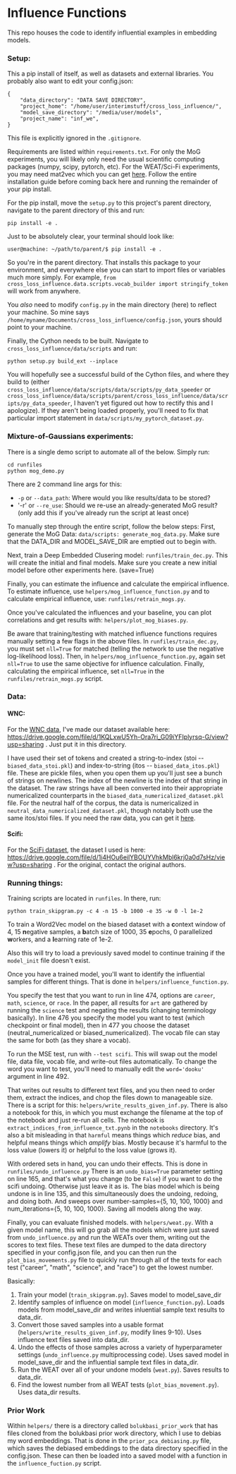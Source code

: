 # Influence Functions
This repo houses the code to identify influential examples in embedding models.

### Setup:
This a pip install of itself, as well as datasets and external libraries. You probably also want to edit your config.json:
```
{
    "data_directory": "DATA SAVE DIRECTORY",
    "project_home": "/home/user/interimstuff/cross_loss_influence/",
    "model_save_directory": "/media/user/models",
    "project_name": "inf_we",
}
```
This file is explicitly ignored in the `.gitignore`.

Requirements are listed within `requirements.txt`. For only the MoG experiments, you will likely only need the usual scientific computing packages (numpy, scipy, pytorch, etc). For the WEAT/Sci-Fi experiments, you may need mat2vec which you can get [here](https://github.com/materialsintelligence/mat2vec). Follow the entire installation guide before coming back here and running the remainder of your pip install.

For the pip install, move the `setup.py` to this project's parent directory, navigate to the parent directory of this and run:
```
pip install -e .
```
Just to be absolutely clear, your terminal should look like:
```
user@machine: ~/path/to/parent/$ pip install -e .
``` 
So you're in the parent directory. That installs this package to your environment, and everywhere else you can start to import files or variables much more simply. For example, `from cross_loss_influence.data.scripts.vocab_builder import stringify_token` will work from anywhere.

You _also_ need to modify `config.py` in the main directory (here) to reflect your machine. So mine says `/home/myname/Documents/cross_loss_influence/config.json`, yours should point to your machine.

Finally, the Cython needs to be built. Navigate to `cross_loss_influence/data/scripts` and run:
```
python setup.py build_ext --inplace
```
You will hopefully see a successful build of the Cython files, and where they build to (either `cross_loss_influence/data/scripts/data/scripts/py_data_speeder` or `cross_loss_influence/data/scripts/parent/cross_loss_influence/data/scripts/py_data_speeder`, I haven't yet figured out how to rectify this and I apologize). If they aren't being loaded properly, you'll need to fix that particular import statement in `data/scripts/my_pytorch_dataset.py`.


### Mixture-of-Gaussians experiments:

There is a single demo script to automate all of the below. Simply run:

```
cd runfiles
python mog_demo.py
```
There are 2 command line args for this:
* `-p` or `--data_path`: Where would you like results/data to be stored?
* '-r' or `--re_use`: Should we re-use an already-generated MoG result? (only add this if you've already run the script at least once)

To manually step through the entire script, follow the below steps:
First, generate the MoG Data:
`data/scripts: generate_mog_data.py`.
Make sure that the DATA_DIR and MODEL_SAVE_DIR are emptied out to begin with.

Next, train a Deep Embedded Clusering model: `runfiles/train_dec.py`. This will create the initial and final models. Make sure you create a new initial model before other experiments here. (save=True)

Finally, you can estimate the influence and calculate the empirical influence. To estimate influence, use `helpers/mog_influence_function.py` and to calculate empirical influence, use: `runfiles/retrain_mogs.py`.

Once you've calculated the influences and your baseline, you can plot correlations and get results with: `helpers/plot_mog_biases.py`.

Be aware that training/testing with matched influence functions requires manually setting a few flags in the above files. In `runfiles/train_dec.py`, you must set `nll=True` for matched (telling the network to use the negative log-likelihood loss). Then, in `helpers/mog_influence_function.py`, again set `nll=True` to use the same objective for influence calculation. Finally, calculating the empirical influence, set `nll=True` in the `runfiles/retrain_mogs.py` script.

### Data:
#### WNC:
For the [WNC data](https://arxiv.org/abs/1911.09709v1), I've made our dataset available here: https://drive.google.com/file/d/1KQLxwU5Yh-Ora7ri_G09iYFIplyrsq-G/view?usp=sharing . Just put it in this directory.

I have used their set of tokens and created a string-to-index (stoi -- `biased_data_stoi.pkl`) and index-to-string (itos -- `biased_data_itos.pkl`) file. These are pickle files, when you open them up you'll just see a bunch of strings on newlines. The index of the newline is the index of that string in the dataset. The raw strings have all been converted into their appropriate numericalized counterparts in the `biased_data_numericalized_dataset.pkl` file. For the neutral half of the corpus, the data is numericalized in `neutral_data_numericalized_dataset.pkl`, though notably both use the same itos/stoi files. If you need the raw data, you can get it [here](https://github.com/rpryzant/neutralizing-bias#data).
#### Scifi:
For the [SciFi dataset](https://www.aclweb.org/anthology/W19-3405/), the dataset I used is here: https://drive.google.com/file/d/1i4HOu6eilYBOUYVhkMbl6krj0a0d7sHz/view?usp=sharing . For the original, contact the original authors.
### Running things:

Training scripts are located in `runfiles`. In there, run:
```
python train_skipgram.py -c 4 -n 15 -b 1000 -e 35 -w 0 -l 1e-2
```
To train a Word2Vec model on the biased dataset with a **c**ontext window of 4, 15 **n**egative samples, a **b**atch size of 1000, 35 **e**pochs, 0 parallelized **w**orkers, and a **l**earning rate of 1e-2.

Also this will try to load a previously saved model to continue training if the `model_init` file doesn't exist.

Once you have a trained model, you'll want to identify the influential samples for different things. That is done in `helpers/influence_function.py`.

You specify the test that you want to run in line 474, options are `career`, `math`, `science`, or `race`. In the paper, all results for `art` are gathered by running the `science` test and negating the results (changing terminology basically). 
In line 476 you specify the model you want to test (which checkpoint or final model), then in 477 you choose the dataset (neutral_numericalized or biased_numericalized). The vocab file can stay the same for both (as they share a vocab).

To run the MSE test, run with `--test scifi`. This will swap out the model file, data file, vocab file, and write-out files automatically. To change the word you want to test, you'll need to manually edit the `word='dooku'` argument in line 492.

That writes out results to different text files, and you then need to order them, extract the indices, and chop the files down to manageable size. There is a script for this: `helpers/write_results_given_inf.py`. There is also a notebook for this, in which you must exchange the filename at the top of the notebook and just re-run all cells. The notebook is `extract_indices_from_influence_txt.pynb` in the `notebooks` directory. It's also a bit misleading in that `harmful` means things which _reduce_ bias, and helpful means things which _amplify_ bias. Mostly because it's harmful to the loss value (lowers it) or helpful to the loss value (grows it).

With ordered sets in hand, you can undo their effects. This is done in `runfiles/undo_influence.py` There is an `undo_bias=True` parameter setting on line 165, and that's what you change (to be `False`) if you want to do the scifi undoing. Otherwise just leave it as is. The bias model which is being undone is in line 135, and this simultaneously does the undoing, redoing, and doing both. And sweeps over number-samples={5, 10, 100, 1000} and num_iterations={5, 10, 100, 1000}. Saving all models along the way.

Finally, you can evaluate finished models. with `helpers/weat.py`. With a given model name, this will go grab all the models which were just saved from `undo_influence.py` and run the WEATs over them, writing out the scores to text files. These text files are dumped to the data directory specified in your config.json file, and you can then run the `plot_bias_movements.py` file to quickly run through all of the texts for each test ("career", "math", "science", and "race") to get the lowest number.

Basically:
1. Train your model (`train_skipgram.py`). Saves model to model_save_dir
1. Identify samples of influence on model (`influence_function.py`). Loads models from model_save_dir and writes inluential sample text results to data_dir.
1. Convert those saved samples into a usable format (`helpers/write_results_given_inf.py`, modify lines 9-10). Uses influence text files saved into data_dir.
1. Undo the effects of those samples across a variety of hyperparameter settings (`undo_influence.py` multiprocessing code). Uses saved model in model_save_dir and the influential sample text files in data_dir.
1. Run the WEAT over all of your undone models (`weat.py`). Saves results to data_dir.
1. Find the lowest number from all WEAT tests (`plot_bias_movement.py`). Uses data_dir results.

### Prior Work
Within `helpers/` there is a directory called `bolukbasi_prior_work` that has files cloned from the bolukbasi prior work directory, which I use to debias my word embeddings. That is done in the `prior_pca_debiasing.py` file, which saves the debiased embeddings to the data directory specified in the config.json. These can then be loaded into a saved model with a function in the `influence_fuction.py` script. 


